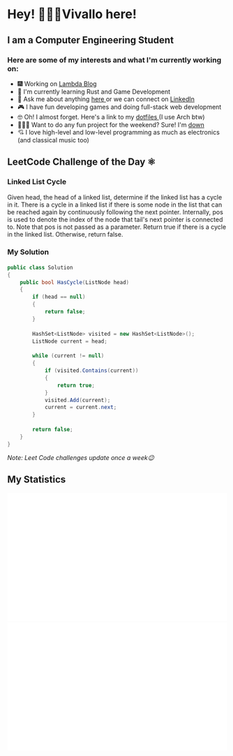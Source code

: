 #  Hey! 🙋🏻‍♂️Vivallo here!

##  I am a Computer Engineering Student

###  Here are some of my interests and what I'm currently working on:

  * 🎆 Working on [ Lambda Blog ](https://github.com/Vivallo04/lambda-blog)
  * 🌱 I'm currently learning Rust and Game Development 
  * 💭 Ask me about anything [ here ](https://github.com/Vivallo04/Vivallo04/issues/new) or we can connect on [ LinkedIn ](https://bit.ly/3zm1YjA)
  * 🎮 I have fun developing games and doing full-stack web development 
  * 🤓 Oh! I almost forget. Here's a link to my [ dotfiles ](https://github.com/Vivallo04/dotfiles) (I use Arch btw) 
  * 👨🏻‍💻 Want to do any fun project for the weekend? Sure! I'm [ down ](https://discordapp.com/users/521712126058823701)
  * 💘 I love high-level and low-level programming as much as electronics (and classical music too) 

##  LeetCode Challenge of the Day ⚛

###  Linked List Cycle

Given head, the head of a linked list, determine if the linked list has a
cycle in it. There is a cycle in a linked list if there is some node in the
list that can be reached again by continuously following the next pointer.
Internally, pos is used to denote the index of the node that tail's next
pointer is connected to. Note that pos is not passed as a parameter. Return
true if there is a cycle in the linked list. Otherwise, return false.

###  My Solution
```c#
public class Solution 
{
    public bool HasCycle(ListNode head) 
    {
        if (head == null) 
        {
            return false;
        }
        
        HashSet<ListNode> visited = new HashSet<ListNode>();
        ListNode current = head;
        
        while (current != null) 
        {
            if (visited.Contains(current)) 
            {
                return true;
            }
            visited.Add(current);
            current = current.next;
        }
        
        return false;
    }
}


```

_Note: Leet Code challenges update once a week😉_

##  My Statistics

![](https://github.com/Vivallo04/stats/blob/master/generated/overview.svg)
![](https://github.com/Vivallo04/stats/blob/master/generated/languages.svg)

